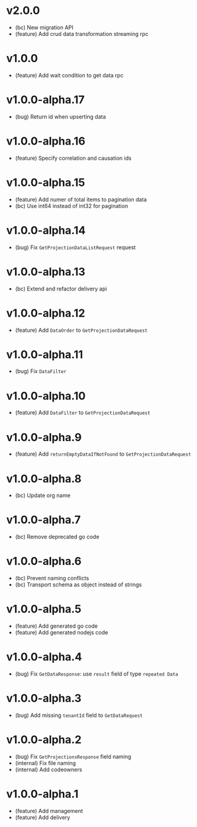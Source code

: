 # v2.0.0

-   (bc) New migration API
-   (feature) Add crud data transformation streaming rpc

# v1.0.0

-   (feature) Add wait condition to get data rpc

# v1.0.0-alpha.17

-   (bug) Return id when upserting data

# v1.0.0-alpha.16

-   (feature) Specify correlation and causation ids

# v1.0.0-alpha.15

-   (feature) Add numer of total items to pagination data
-   (bc) Use int64 instead of int32 for pagination

# v1.0.0-alpha.14

-   (bug) Fix `GetProjectionDataListRequest` request

# v1.0.0-alpha.13

-   (bc) Extend and refactor delivery api

# v1.0.0-alpha.12

-   (feature) Add `DataOrder` to `GetProjectionDataRequest`

# v1.0.0-alpha.11

-   (bug) Fix `DataFilter`

# v1.0.0-alpha.10

-   (feature) Add `DataFilter` to `GetProjectionDataRequest`

# v1.0.0-alpha.9

-   (feature) Add `returnEmptyDataIfNotFound` to `GetProjectionDataRequest`

# v1.0.0-alpha.8

-   (bc) Update org name

# v1.0.0-alpha.7

-   (bc) Remove deprecated go code

# v1.0.0-alpha.6

-   (bc) Prevent naming conflicts
-   (bc) Transport schema as object instead of strings

# v1.0.0-alpha.5

-   (feature) Add generated go code
-   (feature) Add generated nodejs code

# v1.0.0-alpha.4

-   (bug) Fix `GetDataResponse`: use `result` field of type `repeated Data`

# v1.0.0-alpha.3

-   (bug) Add missing `tenantId` field to `GetDataRequest`

# v1.0.0-alpha.2

-   (bug) Fix `GetProjectionsResponse` field naming
-   (internal) Fix file naming
-   (internal) Add codeowners

# v1.0.0-alpha.1

-   (feature) Add management
-   (feature) Add delivery
